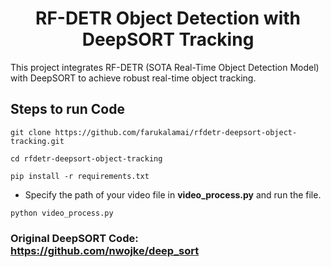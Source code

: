 <H1 align="center">
RF-DETR Object Detection with DeepSORT Tracking </H1>

This project integrates RF-DETR (SOTA Real-Time Object Detection Model) with DeepSORT to achieve robust real-time object tracking.
## Steps to run Code
```
git clone https://github.com/farukalamai/rfdetr-deepsort-object-tracking.git
```
```
cd rfdetr-deepsort-object-tracking
```
```
pip install -r requirements.txt
```
- Specify the path of your video file in **video_process.py** and run the file.
```
python video_process.py
```

### Original DeepSORT Code: https://github.com/nwojke/deep_sort
